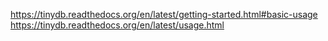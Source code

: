 https://tinydb.readthedocs.org/en/latest/getting-started.html#basic-usage
https://tinydb.readthedocs.org/en/latest/usage.html
